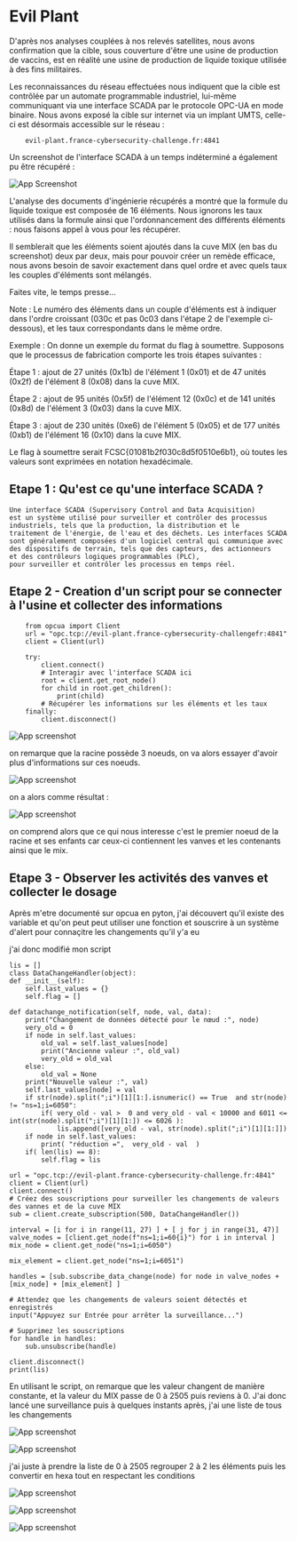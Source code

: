 
# Evil Plant
D'après nos analyses couplées à nos relevés satellites, nous avons confirmation que la cible, sous couverture d'être une usine de production de vaccins, est en réalité une usine de production de liquide toxique utilisée à des fins militaires.

Les reconnaissances du réseau effectuées nous indiquent que la cible est contrôlée par un automate programmable industriel, lui-même communiquant via une interface SCADA par le protocole OPC-UA en mode binaire. Nous avons exposé la cible sur internet via un implant UMTS, celle-ci est désormais accessible sur le réseau :
        
        evil-plant.france-cybersecurity-challenge.fr:4841

Un screenshot de l'interface SCADA à un temps indéterminé a également pu être récupéré :




![App Screenshot](https://france-cybersecurity-challenge.fr/files/9b37798c50edb8084c3fabb6129071c5/evil-plant.png)


L'analyse des documents d'ingénierie récupérés a montré que la formule du liquide toxique est composée de 16 éléments. Nous ignorons les taux utilisés dans la formule ainsi que l'ordonnancement des différents éléments : nous faisons appel à vous pour les récupérer.

Il semblerait que les éléments soient ajoutés dans la cuve MIX (en bas du screenshot) deux par deux, mais pour pouvoir créer un remède efficace, nous avons besoin de savoir exactement dans quel ordre et avec quels taux les couples d'éléments sont mélangés.

Faites vite, le temps presse...

Note : Le numéro des éléments dans un couple d'éléments est à indiquer dans l'ordre croissant (030c et pas 0c03 dans l'étape 2 de l'exemple ci-dessous), et les taux correspondants dans le même ordre.

Exemple : On donne un exemple du format du flag à soumettre. Supposons que le processus de fabrication comporte les trois étapes suivantes :

Étape 1 : ajout de 27 unités (0x1b) de l'élément 1 (0x01) et de 47 unités (0x2f) de l'élément 8 (0x08) dans la cuve MIX.

Étape 2 : ajout de 95 unités (0x5f) de l'élément 12 (0x0c) et de 141 unités (0x8d) de l'élément 3 (0x03) dans la cuve MIX.

Étape 3 : ajout de 230 unités (0xe6) de l'élément 5 (0x05) et de 177 unités (0xb1) de l'élément 16 (0x10) dans la cuve MIX.

Le flag à soumettre serait FCSC{01081b2f030c8d5f0510e6b1}, où toutes les valeurs sont exprimées en notation hexadécimale.



## Etape 1 :  Qu'est ce qu'une interface SCADA ?
    
    Une interface SCADA (Supervisory Control and Data Acquisition)
    est un système utilisé pour surveiller et contrôler des processus 
    industriels, tels que la production, la distribution et le
    traitement de l'énergie, de l'eau et des déchets. Les interfaces SCADA
    sont généralement composées d'un logiciel central qui communique avec
    des dispositifs de terrain, tels que des capteurs, des actionneurs 
    et des contrôleurs logiques programmables (PLC),
    pour surveiller et contrôler les processus en temps réel.


## Etape 2 - Creation d'un script pour se connecter à l'usine et collecter des informations  

        from opcua import Client
        url = "opc.tcp://evil-plant.france-cybersecurity-challengefr:4841"
        client = Client(url)

        try:
            client.connect()
            # Interagir avec l'interface SCADA ici
            root = client.get_root_node()
            for child in root.get_children():
                print(child)
            # Récupérer les informations sur les éléments et les taux
        finally:
            client.disconnect()


![App screenshot](https://cdn.discordapp.com/attachments/952706654464512030/1102312181615308920/image.png)

on remarque que la racine possède 3 noeuds, on va alors essayer d'avoir plus d'informations sur ces noeuds.

![App screenshot](https://cdn.discordapp.com/attachments/952706654464512030/1102313130178129991/image.png)

on a alors comme résultat : 

![App screenshot](https://cdn.discordapp.com/attachments/952706654464512030/1102313222415069394/image.png)


on comprend alors que ce qui nous interesse c'est le premier noeud de la racine et ses enfants car ceux-ci contiennent les vanves et les contenants ainsi que le mix.
## Etape 3 - Observer les activités des vanves et collecter le dosage

Après m'etre documenté sur opcua en pyton, j'ai découvert qu'il existe des variable et qu'on peut peut utiliser une fonction et souscrire à un système d'alert pour connaçitre les changements qu'il y'a eu 

j'ai donc modifié mon script 

        

    lis = []
    class DataChangeHandler(object):
    def __init__(self):
        self.last_values = {}
        self.flag = [] 

    def datachange_notification(self, node, val, data):
        print("Changement de données détecté pour le nœud :", node)
        very_old = 0
        if node in self.last_values:
            old_val = self.last_values[node]
            print("Ancienne valeur :", old_val)
            very_old = old_val
        else:
            old_val = None
        print("Nouvelle valeur :", val)
        self.last_values[node] = val
        if str(node).split(";i")[1][1:].isnumeric() == True  and str(node) != "ns=1;i=6050":
            if( very_old - val >  0 and very_old - val < 10000 and 6011 <= int(str(node).split(";i")[1][1:]) <= 6026 ): 
                lis.append([very_old - val, str(node).split(";i")[1][1:]])
        if node in self.last_values:
            print( "réduction =",  very_old - val  )
        if( len(lis) == 8):
            self.flag = lis

    url = "opc.tcp://evil-plant.france-cybersecurity-challenge.fr:4841"
    client = Client(url)
    client.connect()
    # Créez des souscriptions pour surveiller les changements de valeurs des vannes et de la cuve MIX
    sub = client.create_subscription(500, DataChangeHandler())

    interval = [i for i in range(11, 27) ] + [ j for j in range(31, 47)] 
    valve_nodes = [client.get_node(f"ns=1;i=60{i}") for i in interval ]
    mix_node = client.get_node("ns=1;i=6050")

    mix_element = client.get_node("ns=1;i=6051")

    handles = [sub.subscribe_data_change(node) for node in valve_nodes + [mix_node] + [mix_element] ]

    # Attendez que les changements de valeurs soient détectés et enregistrés
    input("Appuyez sur Entrée pour arrêter la surveillance...")

    # Supprimez les souscriptions
    for handle in handles:
        sub.unsubscribe(handle)

    client.disconnect()
    print(lis)

En utilisant le script, on remarque que les valeur changent de manière constante, et la valeur du MIX passe de 0 à 2505 puis reviens à 0. J'ai donc lancé une surveillance puis à quelques instants après, j'ai une liste de tous les changements 

![App screenshot](https://media.discordapp.net/attachments/952706654464512030/1102317136279515237/image.png?width=595&height=187)


![App screenshot](https://media.discordapp.net/attachments/952706654464512030/1102317208849371147/image.png?width=1440&height=55)

j'ai juste à prendre la liste de 0 à 2505 regrouper 2 à 2 les éléments puis les convertir en hexa tout en respectant les conditions 


![App screenshot](https://cdn.discordapp.com/attachments/952706654464512030/1102318672388829288/image.png)



![App screenshot](https://cdn.discordapp.com/attachments/952706654464512030/1102318454821888180/image.png)

![App screenshot ](https://cdn.discordapp.com/attachments/952706654464512030/1102317958774145104/image.png)